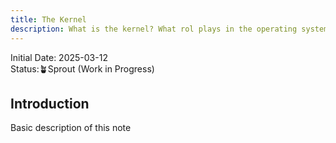 ```yaml
---
title: The Kernel
description: What is the kernel? What rol plays in the operating system? Types of kernels.
---
```

Initial Date: 2025-03-12   
Status:🪴Sprout (Work in Progress)

## Introduction 

Basic description of this note  